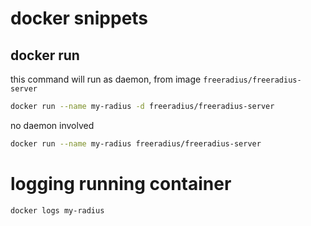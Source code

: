 # docker snippets

## docker run

this command will run as daemon, from image `freeradius/freeradius-server`
```sh
docker run --name my-radius -d freeradius/freeradius-server
```

no daemon involved
```sh
docker run --name my-radius freeradius/freeradius-server
```

# logging running container
```sh
docker logs my-radius
```